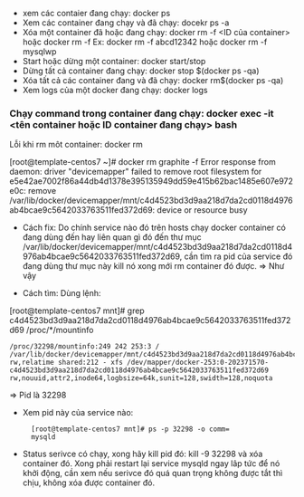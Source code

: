 - xem các contaier đang chạy: docker ps
- Xem các container đang chạy và đã chạy: docekr ps -a
- Xóa một container đã hoặc đang chạy: docker rm -f <ID của container> hoặc docker rm -f <name container>
Ex: docker rm -f abcd12342 hoặc docker rm -f mysqlwp
- Start hoặc dừng một container: docker start/stop <ID container>
- Dừng tất cả container đang chạy: docker stop $(docker ps -qa)
- Xóa tất cả các container đang và đã chạy: docker rm$(docker ps -qa)
- Xem logs của một docker đang chạy: docker logs <ID container>
### Chạy command trong container đang chạy: docker exec -it <tên container hoặc ID container đang chạy> bash



Lỗi khi rm môt container: docker rm <ID container>

[root@template-centos7 ~]# docker rm graphite -f
Error response from daemon: driver "devicemapper" failed to remove root filesystem for e5e42ae7002f86a44db4d1378e395135949dd59e415b62bac1485e607e972e0c: remove /var/lib/docker/devicemapper/mnt/c4d4523bd3d9aa218d7da2cd0118d4976ab4bcae9c5642033763511fed372d69: device or resource busy

* Cách fix: Do chính service nào đó trên hosts chạy docker container có đang dùng đến hay liên quan gì đó đến thư mục /var/lib/docker/devicemapper/mnt/c4d4523bd3d9aa218d7da2cd0118d4976ab4bcae9c5642033763511fed372d69, cần tìm ra pid của service đó đang dùng thư mục này kill nó xong mới rm container đó được. => Như vậy

* Cách tìm: Dùng lệnh: 

[root@template-centos7 mnt]# grep c4d4523bd3d9aa218d7da2cd0118d4976ab4bcae9c5642033763511fed372d69 /proc/*/mountinfo

    /proc/32298/mountinfo:249 242 253:3 / /var/lib/docker/devicemapper/mnt/c4d4523bd3d9aa218d7da2cd0118d4976ab4bcae9c5642033763511fed372d69       rw,relatime shared:212 - xfs /dev/mapper/docker-253:0-202371570-c4d4523bd3d9aa218d7da2cd0118d4976ab4bcae9c5642033763511fed372d69            rw,nouuid,attr2,inode64,logbsize=64k,sunit=128,swidth=128,noquota

=> Pid là 32298

* Xem pid này của service nào: 

        [root@template-centos7 mnt]# ps -p 32298 -o comm=
        mysqld
        
* Status serivce có chạy, xong hãy kill pid đó: kill -9 32298 và xóa container đó. Xong phải restart lại service mysqld ngay lâp tức để nó khởi động, cần xem nếu serivce đó quá quan trọng không được tắt thì chịu, không xóa được container đó.
